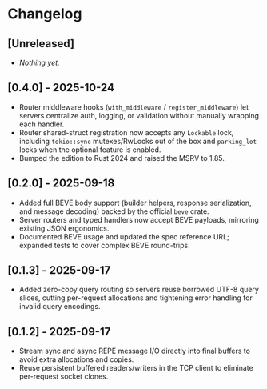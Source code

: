 # Changelog

## [Unreleased]
- _Nothing yet._

## [0.4.0] - 2025-10-24
- Router middleware hooks (`with_middleware` / `register_middleware`) let servers centralize auth, logging, or validation without manually wrapping each handler.
- Router shared-struct registration now accepts any `Lockable` lock, including `tokio::sync`
  mutexes/RwLocks out of the box and `parking_lot` locks when the optional feature is enabled.
- Bumped the edition to Rust 2024 and raised the MSRV to 1.85.

## [0.2.0] - 2025-09-18
- Added full BEVE body support (builder helpers, response serialization, and message decoding) backed by the official `beve` crate.
- Server routers and typed handlers now accept BEVE payloads, mirroring existing JSON ergonomics.
- Documented BEVE usage and updated the spec reference URL; expanded tests to cover complex BEVE round-trips.

## [0.1.3] - 2025-09-17
- Added zero-copy query routing so servers reuse borrowed UTF-8 query slices, cutting per-request allocations and tightening error handling for invalid query encodings.

## [0.1.2] - 2025-09-17
- Stream sync and async REPE message I/O directly into final buffers to avoid extra allocations and copies.
- Reuse persistent buffered readers/writers in the TCP client to eliminate per-request socket clones.
